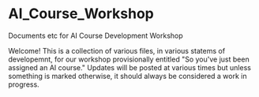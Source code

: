 # AI_Course_Workshop
Documents etc for AI Course Development Workshop 

Welcome! This is a collection of various files, in various statems of developemnt, for our workshop provisionally entitled "So you've just been assigned an AI course." Updates will be posted at various times but unless something is marked otherwise, it should always be considered a work in progress. 

